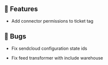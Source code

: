 ## 🚀 Features

- Add connector permissions to ticket tag


## 🐛 Bugs

- Fix sendcloud configuration state ids

- Fix feed transformer with include warehouse